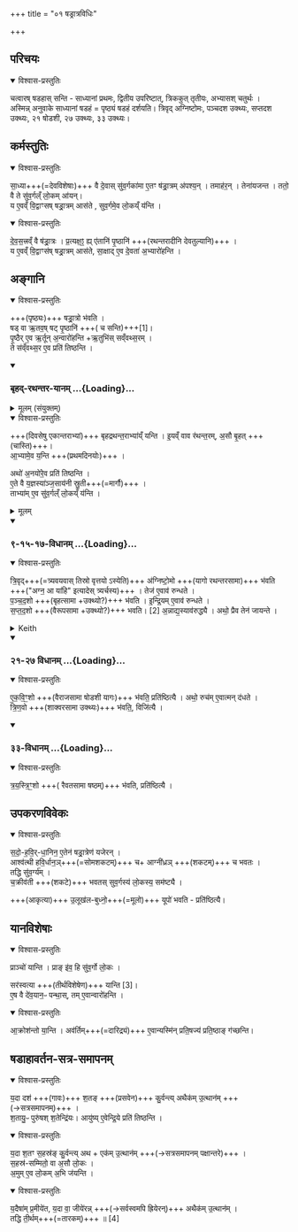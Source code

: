 +++
title = "०१ षड्रात्रविधिः"

+++
## परिचयः

<details open><summary>विश्वास-प्रस्तुतिः</summary>

चत्वारष् षडहास् सन्ति - साध्यानां प्रथमः, द्वितीय उपरिष्टात्, त्रिककुत् तृतीयः, अभ्यासश् चतुर्थः ।  
अस्मिन्न् अनुवाके साध्यानां षडहं = पृष्ठ्यं षडहं दर्शयति। त्रिवृद् अग्निष्टोमः, पञ्चदश उक्थ्यः, सप्तदश उक्थ्यः, २१ षोडशी, २७ उक्थ्यः, ३३ उक्थ्यः।  
</details>



## कर्मस्तुतिः

<details open><summary>विश्वास-प्रस्तुतिः</summary>

सा॒ध्या+++(=देवविशेषाः)+++ वै दे॒वास् सु॑व॒र्गका॑मा ए॒तꣳ ष॑ड्रा॒त्रम् अ॑पश्य॒न् । तमाह॑र॒न् । तेना॑यजन्त । ततो॒ वै ते सु॑व॒र्गल्ँ लो॒कम् आ॑यन्।  
य ए॒वव्ँ वि॒द्वाꣳसष् षड्रा॒त्रम् आस॑ते , सुव॒र्गमे॒व लो॒कय्ँ य॑न्ति ।
</details>
<details open><summary>विश्वास-प्रस्तुतिः</summary>

दे॒व॒स॒त्त्रव्ँ वै ष॑ड्रा॒त्रः । प्र॒त्यक्ष॒ꣵ॒ ह्य् ए॑तानि॑ पृ॒ष्ठानि॑ +++(रथन्तरादीनि देवतुल्यानि)+++ ।  
य ए॒वव्ँ वि॒द्वाꣳस॑ष् षड्रा॒त्रम् आस॑ते, सा॒क्षाद् ए॒व दे॒वता॑ अ॒भ्यारो॑हन्ति ।
</details>



## अङ्गानि

<details open><summary>विश्वास-प्रस्तुतिः</summary>

+++(पृष्ठ्यः)+++ षड्रा॒त्रो भ॑वति ।  
षड् वा ऋ॒तव॒ष् षट् पृ॒ष्ठानि॑ +++( च सन्ति)+++[1]।  
पृ॒ष्ठैर् ए॒व ऋ॒र्तून् अ॒न्वारो॑हन्ति +ऋ॒तुभि॑स् सव्ँवथ्स॒रम् ।  
ते स॑व्ँवथ्स॒र ए॒व प्रति॑ तिष्ठन्ति ।
</details>
<div class="js_include" includetitle="false" newlevelforh1="3" unfilled url="/vedAH_yajuH/taittirIyam/sArasvata-vibhAgaH/saMhitA/brAhmaNam/sarva-prastutiH/7/3/05_anyash_chaturdasharAtraH/bRhad-rathantara-yAnam.md">
<details open><summary><h3>बृहद्-रथन्तर-यानम् ...{Loading}...</h3></summary>
<details><summary>मूलम् (संयुक्तम्)</summary>

बृहद्रथन्त॒राभ्या॑य्ँयन्ती॒यव्ँवाव र॑थन्त॒रम॒सौ बृ॒हदा॒भ्यामे॒व [2]  
य॒न्त्यथो॑ अ॒नयो॑रे॒व प्रति॑ तिष्ठन्त्ये॒ते वै य॒ज्ञस्या॑ञ्ज॒साय॑नी स्रु॒ती ताभ्या॑मे॒व सु॑व॒र्गल्ँलो॒कय्ँय॑न्ति
</details>
<details open><summary>विश्वास-प्रस्तुतिः</summary>

+++(दिवसेषु एकान्तराभ्यां)+++ बृहद्रथन्त॒राभ्या॑य्ँ यन्ति ।
इ॒यव्ँ वाव र॑थन्त॒रम्, अ॒सौ बृ॒हत् +++(चास्ति)+++।  
आ॒भ्यामे॒व य॒न्ति +++(प्रथमदिनयोः)+++ ।  

अथो॑ अ॒नयो॑रे॒व प्रति॑ तिष्ठन्ति ।  
ए॒ते वै य॒ज्ञस्या॑ञ्ज॒साय॑नी स्रु॒ती+++(=मार्गौ)+++ ।  
ताभ्या॑म् ए॒व सु॑व॒र्गल्ँ लो॒कय्ँ य॑न्ति ।
</details>
<details><summary>मूलम्</summary>

बृ॒ह॒द्र॒थ॒न्त॒राभ्या॑य्ँ यन्ति ।
इ॒यव्ँ वाव र॑थन्त॒रम् अ॒सौ बृ॒हत् ।
आ॒भ्यामे॒व य॒न्ति [2]।  
अथो॑ अ॒नयो॑रे॒व प्रति॑ तिष्ठन्ति ।
ए॒ते वै य॒ज्ञस्या॑ञ्ज॒साय॑नी स्रु॒ती ।
ताभ्या॑मे॒व सु॑व॒र्गल्ँ लो॒कय्ँ य॑न्ति ।
</details>
</details>
</div>
<div class="js_include" includetitle="false" newlevelforh1="3" unfilled url="/vedAH_yajuH/taittirIyam/sArasvata-vibhAgaH/saMhitA/brAhmaNam/sarva-prastutiH/7/1/10_pancharAtravidhiH/9-15-17-vidhAnam.md">
<details open><summary><h3>९-१५-१७-विधानम् ...{Loading}...</h3></summary>
<details open><summary>विश्वास-प्रस्तुतिः</summary>

त्रि॒वृद्+++(=त्र्यवयवास् तिस्रो वृत्तयो ऽस्येति)+++ अ॑ग्निष्टो॒मो +++(यागो रथन्तरसामा)+++ भ॑वति +++("अग्न॒ आ या॑हि" इत्यादेस् त्र्यर्चस्य)+++ । तेज॑ ए॒वाव॑ रुन्धते ।  
प॒ञ्च॒द॒शो +++(बृहत्सामा +उक्थ्यो?)+++ भ॑वति । इ॒न्द्रि॒यम् ए॒वाव॑ रुन्धते ।  
स॒प्त॒द॒शो +++(वैरूपसामा +उक्थ्यो?)+++ भवति। [2] अ॒न्नाद्य॒स्याव॑रुद्ध्यै । अथो॒ प्रैव तेन॑ जायन्ते ।  
</details>
<details><summary>Keith</summary>

There is an Agnistoma characterized by the Trivrt (Stoma); verily he wins brilliance.  
There is a Pañcadaśa (Stoma); verily he wins power.  
There is a Saptadaśa (Stoma), for the obtainment of food; verily also he gains offspring by reason of it.
</details>
</details>
</div>
<div class="js_include" includetitle="false" newlevelforh1="3" unfilled url="/vedAH_yajuH/taittirIyam/sArasvata-vibhAgaH/saMhitA/brAhmaNam/sarva-prastutiH/7/2/01_ShaDrAtravidhiH/21-27-vidhAnam.md">
<details open><summary><h3>२१-२७ विधानम् ...{Loading}...</h3></summary>
<details open><summary>विश्वास-प्रस्तुतिः</summary>

ए॒क॒वि॒ꣳ॒शो +++(वैराजसामा षोडशी यागः)+++ भ॑वति॒ प्रति॑ष्ठित्यै । अथो॒ रुच॑म् ए॒वात्मन् द॑धते ।  
त्रि॒ण॒वो +++(शाक्वरसामा उक्थ्यः)+++ भ॑वति॒, विजि॑त्यै । 
</details>
</details>
</div>
<div class="js_include" includetitle="false" newlevelforh1="3" unfilled url="/vedAH_yajuH/taittirIyam/sArasvata-vibhAgaH/saMhitA/brAhmaNam/sarva-prastutiH/7/2/01_ShaDrAtravidhiH/33-vidhAnam.md">
<details open><summary><h3>३३-विधानम् ...{Loading}...</h3></summary>
<details open><summary>विश्वास-प्रस्तुतिः</summary>

त्र॒य॒स्त्रि॒ꣳ॒शो +++( रैवतसामा षष्ठम्)+++ भ॑वति, प्रति॑ष्ठित्यै ।

</details>
</details>
</div>  

## उपकरणविवेकः

<details open><summary>विश्वास-प्रस्तुतिः</summary>

स॒दो॒-ह॒वि॒र्-धा॒निन॒ ए॒तेन॑ षड्रा॒त्रेण॑ यजेरन् ।  
आश्व॑त्थी हवि॒र्धान॒ञ्+++(=सोमशकटम्)+++ च+ आग्नी॑ध्रञ् +++(शकटम्)+++ च भवतः ।  
तद्धि सु॑व॒र्ग्य॑म् ।  
च॒क्रीव॑ती +++(शकटे)+++ भवतस् सुव॒र्गस्य॑ लो॒कस्य॒ सम॑ष्ट्यै ।
</details>



+++(आकृत्या)+++ उ॒लूख॑ल-बुध्नो॒+++(=मूलो)+++ यूपो॑ भवति - प्रति॑ष्ठित्यै।  

## यानविशेषाः

<details open><summary>विश्वास-प्रस्तुतिः</summary>

प्राञ्चो॑ यान्ति । प्राङ् इ॑व॒ हि सु॑व॒र्गो लो॒कः ।  
</details>



सर॑स्वत्या +++(तीर्थविशेषेण)+++ यान्ति [3]।  
ए॒ष वै दे॑व॒यान॒ᳶ पन्था॒स्, तम् ए॒वान्वारो॑हन्ति ।

<details open><summary>विश्वास-प्रस्तुतिः</summary>

आ॒क्रोश॑न्तो या॒न्ति ।
अव॑र्तिम्+++(=दारिद्र्यं)+++ ए॒वान्यस्मि॑न् प्रति॒षज्य॑ प्रति॒ष्ठाङ् ग॑च्छन्ति।
</details>



## षडाहावर्तन-सत्र-समापनम्

<details open><summary>विश्वास-प्रस्तुतिः</summary>

य॒दा दश॑ +++(गावः)+++ श॒तङ् +++(प्रसवेन)+++ कु॒र्वन्त्य् अथैक॑म् उ॒त्थान॑म् +++(→सत्रसमापनम्)+++ ।  
श॒तायु॒ᳶ पुरु॑षश् श॒तेन्द्रि॑यः।
आयु॑ष्य् ए॒वेन्द्रि॒ये प्रति॑ तिष्ठन्ति ।
</details>
<details open><summary>विश्वास-प्रस्तुतिः</summary>

य॒दा श॒तꣳ स॒हस्र॑ङ् कु॒र्वन्त्य् अथ + एक॑म् उ॒त्थान॑म् +++(→सत्रसमापनम् पक्षान्तरे)+++ ।  
स॒हस्र॑-सम्मितो॒ वा अ॒सौ लो॒कः ।  
अ॒मुम् ए॒व लो॒कम् अ॒भि ज॑यन्ति ।
</details>
<details open><summary>विश्वास-प्रस्तुतिः</summary>

य॒दैषा॑म् प्र॒मीये॑त, य॒दा वा॒ जीये॑रन्न् +++(→सर्वस्वमपि ह्रियेरन्)+++ अथैक॑म् उ॒त्थान॑म् ।  
तद्धि ती॒र्थम्+++(=तारकम्)+++ ॥ [4]
</details>
